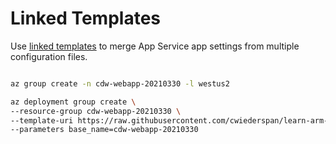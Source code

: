 # Linked Templates

Use [linked templates](https://docs.microsoft.com/en-us/azure/azure-resource-manager/templates/linked-templates?tabs=azure-powershell#linked-template) 
to merge App Service app settings from multiple configuration files.

```bash

az group create -n cdw-webapp-20210330 -l westus2

az deployment group create \
--resource-group cdw-webapp-20210330 \
--template-uri https://raw.githubusercontent.com/cwiederspan/learn-arm-templates/master/templates/main.json \
--parameters base_name=cdw-webapp-20210330

```

